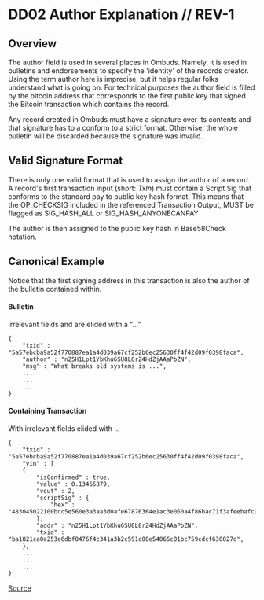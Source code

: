<!-- title: Author -->

DD02 Author Explanation // REV-1
=======================

Overview
--------
The author field is used in several places in Ombuds. 
Namely, it is used in bulletins and endorsements to specify the 'identity' of the records creator. 
Using the term author here is imprecise, but it helps regular folks understand what is going on.
For technical purposes the author field is filled by the bitcoin address that corresponds to the first public key that signed the Bitcoin transaction which contains the record.

Any record created in Ombuds must have a signature over its contents and that signature has to a conform to a strict format.
Otherwise, the whole bulletin will be discarded because the signature was invalid.


Valid Signature Format
----------------------

There is only one valid format that is used to assign the author of a record.
A record's first transaction input (short: *TxIn*) must contain a Script Sig that conforms to the standard pay to public key hash format.
This means that the OP_CHECKSIG included in the referenced Transaction Output, MUST be flagged as SIG_HASH_ALL or SIG_HASH_ANYONECANPAY

The author is then assigned to the public key hash in Base58Check notation.


Canonical Example
-----------------

Notice that the first signing address in this transaction is also the author of the bulletin contained within.

#### Bulletin 
Irrelevant fields and are elided with  a "..."

    {
        "txid" : "5a57ebcba9a52f770887ea1a4d039a67cf252b6ec25630ff4f42d09f0398faca",
        "author" : "n25H1Lpt1YbKhu6SU8L8rZ4HdZjAAaPbZN",
        "msg" : "What breaks old systems is ...",
        ...
        ...
        ...
    }
    
#### Containing Transaction 
With irrelevant fields elided with ...

    {
        "txid" : "5a57ebcba9a52f770887ea1a4d039a67cf252b6ec25630ff4f42d09f0398faca",
        "vin" : [
        {
            "isConfirmed" : true,
            "value" : 0.13465879,
            "vout" : 2,
            "scriptSig" : {
                "hex" : "483045022100bcc5e560e3a3aa3d0afe67876364e1ac3e060a4f86bac71f3afeebafc9eee75202203a2f79d81fd297c9fe6bc237ffc88f2d702dfe0a7580def45b2550fbe7da38dd012103fef28f248fdb54b95cb8c27e4d2eceedc47d2f8f19fdc45d00f9ae8a7ec42fe3"
            },
            "addr" : "n25H1Lpt1YbKhu6SU8L8rZ4HdZjAAaPbZN",
            "txid" : "ba1821ca0a253e6dbf0476f4c341a3b2c591c00e54065c01bc759cdcf630027d",
        },
        ...
        ...
        ...
    }
[Source](https://testnet.blockexplorer.com/api/tx/5a57ebcba9a52f770887ea1a4d039a67cf252b6ec25630ff4f42d09f0398faca)

